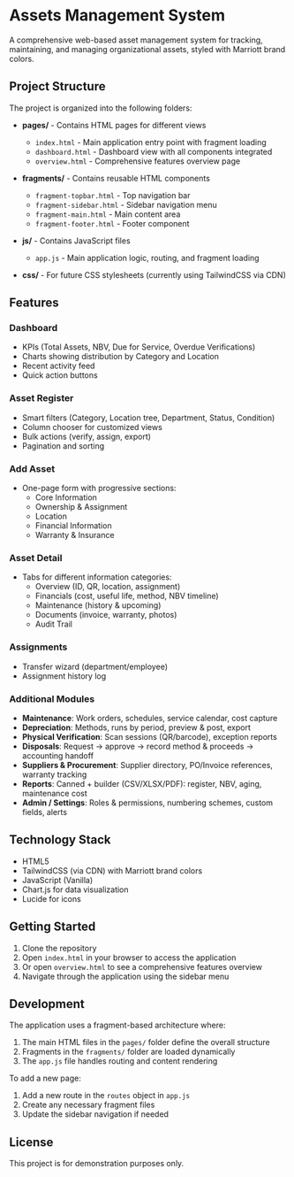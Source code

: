 # Assets Management System

A comprehensive web-based asset management system for tracking, maintaining, and managing organizational assets, styled with Marriott brand colors.

## Project Structure

The project is organized into the following folders:

- **pages/** - Contains HTML pages for different views
  - `index.html` - Main application entry point with fragment loading
  - `dashboard.html` - Dashboard view with all components integrated
  - `overview.html` - Comprehensive features overview page

- **fragments/** - Contains reusable HTML components
  - `fragment-topbar.html` - Top navigation bar
  - `fragment-sidebar.html` - Sidebar navigation menu
  - `fragment-main.html` - Main content area
  - `fragment-footer.html` - Footer component

- **js/** - Contains JavaScript files
  - `app.js` - Main application logic, routing, and fragment loading

- **css/** - For future CSS stylesheets (currently using TailwindCSS via CDN)

## Features

### Dashboard
- KPIs (Total Assets, NBV, Due for Service, Overdue Verifications)
- Charts showing distribution by Category and Location
- Recent activity feed
- Quick action buttons

### Asset Register
- Smart filters (Category, Location tree, Department, Status, Condition)
- Column chooser for customized views
- Bulk actions (verify, assign, export)
- Pagination and sorting

### Add Asset
- One-page form with progressive sections:
  - Core Information
  - Ownership & Assignment
  - Location
  - Financial Information
  - Warranty & Insurance

### Asset Detail
- Tabs for different information categories:
  - Overview (ID, QR, location, assignment)
  - Financials (cost, useful life, method, NBV timeline)
  - Maintenance (history & upcoming)
  - Documents (invoice, warranty, photos)
  - Audit Trail

### Assignments
- Transfer wizard (department/employee)
- Assignment history log

### Additional Modules
- **Maintenance**: Work orders, schedules, service calendar, cost capture
- **Depreciation**: Methods, runs by period, preview & post, export
- **Physical Verification**: Scan sessions (QR/barcode), exception reports
- **Disposals**: Request → approve → record method & proceeds → accounting handoff
- **Suppliers & Procurement**: Supplier directory, PO/Invoice references, warranty tracking
- **Reports**: Canned + builder (CSV/XLSX/PDF): register, NBV, aging, maintenance cost
- **Admin / Settings**: Roles & permissions, numbering schemes, custom fields, alerts

## Technology Stack

- HTML5
- TailwindCSS (via CDN) with Marriott brand colors
- JavaScript (Vanilla)
- Chart.js for data visualization
- Lucide for icons

## Getting Started

1. Clone the repository
2. Open `index.html` in your browser to access the application
3. Or open `overview.html` to see a comprehensive features overview
4. Navigate through the application using the sidebar menu

## Development

The application uses a fragment-based architecture where:

1. The main HTML files in the `pages/` folder define the overall structure
2. Fragments in the `fragments/` folder are loaded dynamically
3. The `app.js` file handles routing and content rendering

To add a new page:
1. Add a new route in the `routes` object in `app.js`
2. Create any necessary fragment files
3. Update the sidebar navigation if needed

## License

This project is for demonstration purposes only.